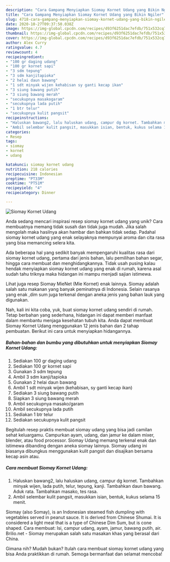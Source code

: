 ```yaml
---
description: "Cara Gampang Menyiapkan Siomay Kornet Udang yang Bikin Ngiler"
title: "Cara Gampang Menyiapkan Siomay Kornet Udang yang Bikin Ngiler"
slug: 4718-cara-gampang-menyiapkan-siomay-kornet-udang-yang-bikin-ngiler
date: 2020-10-27T09:37:50.038Z
image: https://img-global.cpcdn.com/recipes/d93f6251dac7efdb/751x532cq70/siomay-kornet-udang-foto-resep-utama.jpg
thumbnail: https://img-global.cpcdn.com/recipes/d93f6251dac7efdb/751x532cq70/siomay-kornet-udang-foto-resep-utama.jpg
cover: https://img-global.cpcdn.com/recipes/d93f6251dac7efdb/751x532cq70/siomay-kornet-udang-foto-resep-utama.jpg
author: Alex Curry
ratingvalue: 4.7
reviewcount: 4
recipeingredient:
- "100 gr daging udang"
- "100 gr kornet sapi"
- "3 sdm tepung"
- "3 sdm kanjitapioka"
- "2 helai daun bawang"
- "1 sdt minyak wijen kehabisan sy ganti kecap ikan"
- "3 siung bawang putih"
- "3 siung bawang merah"
- "secukupnya masakogaram"
- "secukupnya lada putih"
- "1 btr telur"
- "secukupnya kulit pangsit"
recipeinstructions:
- "Haluskan bawang2, lalu haluskan udang, campur dg kornet. Tambahkan minyak wijen, lada putih, telur, tepung, kanji. Tambahkan daun bawang. Aduk rata. Tambahkan masako, tes rasa."
- "Ambil selembar kulit pangsit, masukkan isian, bentuk, kukus selama 15 menit."
categories:
- Resep
tags:
- siomay
- kornet
- udang

katakunci: siomay kornet udang 
nutrition: 218 calories
recipecuisine: Indonesian
preptime: "PT33M"
cooktime: "PT51M"
recipeyield: "4"
recipecategory: Dinner

---
```



![Siomay Kornet Udang](https://img-global.cpcdn.com/recipes/d93f6251dac7efdb/751x532cq70/siomay-kornet-udang-foto-resep-utama.jpg)

Anda sedang mencari inspirasi resep siomay kornet udang yang unik? Cara membuatnya memang tidak susah dan tidak juga mudah. Jika salah mengolah maka hasilnya akan hambar dan bahkan tidak sedap. Padahal siomay kornet udang yang enak selayaknya mempunyai aroma dan cita rasa yang bisa memancing selera kita.

Ada beberapa hal yang sedikit banyak mempengaruhi kualitas rasa dari siomay kornet udang, pertama dari jenis bahan, lalu pemilihan bahan segar, hingga cara membuat dan menghidangkannya. Tidak usah pusing kalau hendak menyiapkan siomay kornet udang yang enak di rumah, karena asal sudah tahu triknya maka hidangan ini mampu menjadi sajian istimewa.

Lihat juga resep Siomay MieNet (Mie Kornet) enak lainnya. Siomay adalah salah satu makanan yang banyak peminatnya di Indonesia. Selain rasanya yang enak ,dim sum juga terkenal dengan aneka jenis yang bahan lauk yang digunakan.


Nah, kali ini kita coba, yuk, buat siomay kornet udang sendiri di rumah. Tetap berbahan yang sederhana, hidangan ini dapat memberi manfaat dalam membantu menjaga kesehatan tubuh kita. Anda dapat membuat Siomay Kornet Udang menggunakan 12 jenis bahan dan 2 tahap pembuatan. Berikut ini cara untuk menyiapkan hidangannya.

<!--inarticleads1-->

##### Bahan-bahan dan bumbu yang dibutuhkan untuk menyiapkan Siomay Kornet Udang:

1. Sediakan 100 gr daging udang
1. Sediakan 100 gr kornet sapi
1. Gunakan 3 sdm tepung
1. Ambil 3 sdm kanji/tapioka
1. Gunakan 2 helai daun bawang
1. Ambil 1 sdt minyak wijen (kehabisan, sy ganti kecap ikan)
1. Sediakan 3 siung bawang putih
1. Siapkan 3 siung bawang merah
1. Ambil secukupnya masako/garam
1. Ambil secukupnya lada putih
1. Sediakan 1 btr telur
1. Sediakan secukupnya kulit pangsit


Begitulah resep praktis membuat siomay udang yang bisa jadi camilan sehat keluargamu. Campurkan ayam, udang, dan jamur ke dalam mixer, blender, atau food processor. Siomay Udang memang terkenal enak dan istimewa dibanding dengan aneka siomay lainnya. Siomay udang ini biasanya dibungkus menggunakan kulit pangsit dan disajikan bersama kecap asin atau. 

<!--inarticleads2-->

##### Cara membuat Siomay Kornet Udang:

1. Haluskan bawang2, lalu haluskan udang, campur dg kornet. Tambahkan minyak wijen, lada putih, telur, tepung, kanji. Tambahkan daun bawang. Aduk rata. Tambahkan masako, tes rasa.
1. Ambil selembar kulit pangsit, masukkan isian, bentuk, kukus selama 15 menit.


Siomay (also Somay), is an Indonesian steamed fish dumpling with vegetables served in peanut sauce. It is derived from Chinese Shumai. It is considered a light meal that is a type of Chinese Dim Sum, but is cone shaped. Cara membuat: Isi, campur udang, ayam, jamur, bawang putih, air. Brilio.net - Siomay merupakan salah satu masakan khas yang berasal dari China. 

Gimana nih? Mudah bukan? Itulah cara membuat siomay kornet udang yang bisa Anda praktikkan di rumah. Semoga bermanfaat dan selamat mencoba!

